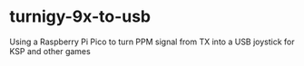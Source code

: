 # turnigy-9x-to-usb
Using a Raspberry Pi Pico to turn PPM signal from TX into a USB joystick for KSP and other games
